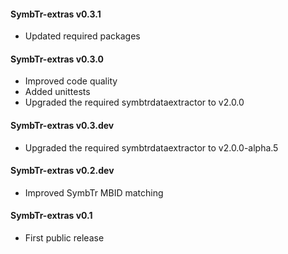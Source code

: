 #### SymbTr-extras v0.3.1
 - Updated required packages

#### SymbTr-extras v0.3.0
 - Improved code quality
 - Added unittests
 - Upgraded the required symbtrdataextractor to v2.0.0

#### SymbTr-extras v0.3.dev
 - Upgraded the required symbtrdataextractor to v2.0.0-alpha.5

#### SymbTr-extras v0.2.dev
 - Improved SymbTr MBID matching

#### SymbTr-extras v0.1
 - First public release
